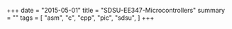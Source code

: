 +++
date = "2015-05-01"
title = "SDSU-EE347-Microcontrollers"
summary = ""
tags = [
    "asm",
    "c",
    "cpp",
    "pic",
    "sdsu",
]
+++
